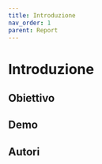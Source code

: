 ```yaml
---
title: Introduzione
nav_order: 1
parent: Report
---
```


# Introduzione

## Obiettivo

## Demo

## Autori
